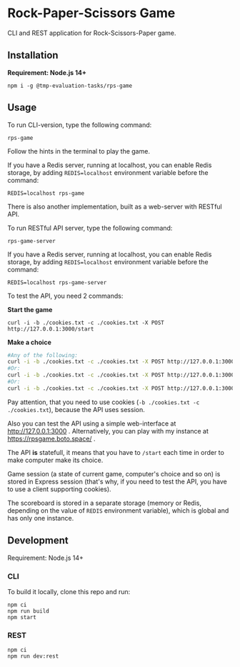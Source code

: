 # Rock-Paper-Scissors Game

CLI and REST application for Rock-Scissors-Paper game.

## Installation

**Requirement: Node.js 14+**

```
npm i -g @tmp-evaluation-tasks/rps-game
```

## Usage

To run CLI-version, type the following command:

```
rps-game
```

Follow the hints in the terminal to play the game.

If you have a Redis server, running at localhost, you can enable Redis storage, by adding `REDIS=localhost` environment variable before the command:

```
REDIS=localhost rps-game
```

There is also another implementation, built as a web-server with RESTful API.

To run RESTful API server, type the following command:

```
rps-game-server
```

If you have a Redis server, running at localhost, you can enable Redis storage, by adding `REDIS=localhost` environment variable before the command:

```
REDIS=localhost rps-game-server
```

To test the API, you need 2 commands:

**Start the game**

```
curl -i -b ./cookies.txt -c ./cookies.txt -X POST http://127.0.0.1:3000/start
```

**Make a choice**

```sh
#Any of the following:
curl -i -b ./cookies.txt -c ./cookies.txt -X POST http://127.0.0.1:3000/choice/scissors
#Or:
curl -i -b ./cookies.txt -c ./cookies.txt -X POST http://127.0.0.1:3000/choice/rock
#Or:
curl -i -b ./cookies.txt -c ./cookies.txt -X POST http://127.0.0.1:3000/choice/paper

```

Pay attention, that you need to use cookies (`-b ./cookies.txt -c ./cookies.txt`), because the API uses session.

Also you can test the API using a simple web-interface at http://127.0.0.1:3000 .
Alternatively, you can play with my instance at https://rpsgame.boto.space/ .

The API **is** statefull, it means that you have to `/start` each time in order to make computer make its choice.

Game session (a state of current game, computer's choice and so on) is stored in Express session (that's why, if you need to test the API, you have to use a client supporting cookies).

The scoreboard is stored in a separate storage (memory or Redis, depending on the value of `REDIS` environment variable), which is global and has only one instance.

## Development

Requirement: Node.js 14+

### CLI

To build it locally, clone this repo and run:

```
npm ci
npm run build
npm start
```

### REST

```
npm ci
npm run dev:rest
```
